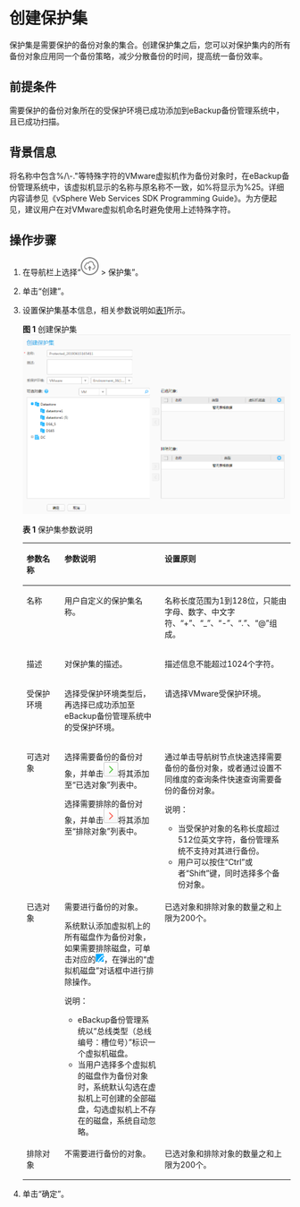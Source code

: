 # 创建保护集<a name="cbr_03_0073"></a>

保护集是需要保护的备份对象的集合。创建保护集之后，您可以对保护集内的所有备份对象应用同一个备份策略，减少分散备份的时间，提高统一备份效率。

## 前提条件<a name="zh-cn_topic_0000001213364028_zh-cn_topic_0170955435_section58913282"></a>

需要保护的备份对象所在的受保护环境已成功添加到eBackup备份管理系统中，且已成功扫描。

## 背景信息<a name="zh-cn_topic_0000001213364028_zh-cn_topic_0170955435_section60457490"></a>

将名称中包含%/\\-."等特殊字符的VMware虚拟机作为备份对象时，在eBackup备份管理系统中，该虚拟机显示的名称与原名称不一致，如%将显示为%25。详细内容请参见《vSphere Web Services SDK Programming Guide》。为方便起见，建议用户在对VMware虚拟机命名时避免使用上述特殊字符。

## 操作步骤<a name="zh-cn_topic_0000001213364028_zh-cn_topic_0170955435_section7246499"></a>

1.  在导航栏上选择“![](figures/icon-upload.png)  \> 保护集”。
2.  单击“创建”。
3.  设置保护集基本信息，相关参数说明如[表1](#zh-cn_topic_0000001213364028_zh-cn_topic_0170955435_table1244194210127)所示。

    **图 1**  创建保护集<a name="zh-cn_topic_0000001213364028_fig131301526181017"></a>  
    ![](figures/创建保护集.png "创建保护集")

    **表 1**  保护集参数说明

    <a name="zh-cn_topic_0000001213364028_zh-cn_topic_0170955435_table1244194210127"></a>
    <table><thead align="left"><tr id="zh-cn_topic_0000001213364028_zh-cn_topic_0170955435_row72424426128"><th class="cellrowborder" valign="top" width="14.14141414141414%" id="mcps1.2.4.1.1"><p id="zh-cn_topic_0000001213364028_zh-cn_topic_0170955435_p1124015428123"><a name="zh-cn_topic_0000001213364028_zh-cn_topic_0170955435_p1124015428123"></a><a name="zh-cn_topic_0000001213364028_zh-cn_topic_0170955435_p1124015428123"></a>参数名称</p>
    </th>
    <th class="cellrowborder" valign="top" width="37.37373737373737%" id="mcps1.2.4.1.2"><p id="zh-cn_topic_0000001213364028_zh-cn_topic_0170955435_p1024254213129"><a name="zh-cn_topic_0000001213364028_zh-cn_topic_0170955435_p1024254213129"></a><a name="zh-cn_topic_0000001213364028_zh-cn_topic_0170955435_p1024254213129"></a>参数说明</p>
    </th>
    <th class="cellrowborder" valign="top" width="48.484848484848484%" id="mcps1.2.4.1.3"><p id="zh-cn_topic_0000001213364028_zh-cn_topic_0170955435_p824244261216"><a name="zh-cn_topic_0000001213364028_zh-cn_topic_0170955435_p824244261216"></a><a name="zh-cn_topic_0000001213364028_zh-cn_topic_0170955435_p824244261216"></a>设置原则</p>
    </th>
    </tr>
    </thead>
    <tbody><tr id="zh-cn_topic_0000001213364028_zh-cn_topic_0170955435_row5242154251212"><td class="cellrowborder" valign="top" width="14.14141414141414%" headers="mcps1.2.4.1.1 "><p id="zh-cn_topic_0000001213364028_zh-cn_topic_0170955435_p724274221214"><a name="zh-cn_topic_0000001213364028_zh-cn_topic_0170955435_p724274221214"></a><a name="zh-cn_topic_0000001213364028_zh-cn_topic_0170955435_p724274221214"></a>名称</p>
    </td>
    <td class="cellrowborder" valign="top" width="37.37373737373737%" headers="mcps1.2.4.1.2 "><p id="zh-cn_topic_0000001213364028_zh-cn_topic_0170955435_p124274211127"><a name="zh-cn_topic_0000001213364028_zh-cn_topic_0170955435_p124274211127"></a><a name="zh-cn_topic_0000001213364028_zh-cn_topic_0170955435_p124274211127"></a>用户自定义的保护集名称。</p>
    </td>
    <td class="cellrowborder" valign="top" width="48.484848484848484%" headers="mcps1.2.4.1.3 "><p id="zh-cn_topic_0000001213364028_zh-cn_topic_0170955435_p12242174251210"><a name="zh-cn_topic_0000001213364028_zh-cn_topic_0170955435_p12242174251210"></a><a name="zh-cn_topic_0000001213364028_zh-cn_topic_0170955435_p12242174251210"></a>名称长度范围为1到128位，只能由字母、数字、中文字符、“+”、“_”、“-”、“.”、“@”组成。</p>
    </td>
    </tr>
    <tr id="zh-cn_topic_0000001213364028_zh-cn_topic_0170955435_row3242194251212"><td class="cellrowborder" valign="top" width="14.14141414141414%" headers="mcps1.2.4.1.1 "><p id="zh-cn_topic_0000001213364028_zh-cn_topic_0170955435_p14242174210121"><a name="zh-cn_topic_0000001213364028_zh-cn_topic_0170955435_p14242174210121"></a><a name="zh-cn_topic_0000001213364028_zh-cn_topic_0170955435_p14242174210121"></a>描述</p>
    </td>
    <td class="cellrowborder" valign="top" width="37.37373737373737%" headers="mcps1.2.4.1.2 "><p id="zh-cn_topic_0000001213364028_zh-cn_topic_0170955435_p3242184201215"><a name="zh-cn_topic_0000001213364028_zh-cn_topic_0170955435_p3242184201215"></a><a name="zh-cn_topic_0000001213364028_zh-cn_topic_0170955435_p3242184201215"></a>对保护集的描述。</p>
    </td>
    <td class="cellrowborder" valign="top" width="48.484848484848484%" headers="mcps1.2.4.1.3 "><p id="zh-cn_topic_0000001213364028_zh-cn_topic_0170955435_p13242842191211"><a name="zh-cn_topic_0000001213364028_zh-cn_topic_0170955435_p13242842191211"></a><a name="zh-cn_topic_0000001213364028_zh-cn_topic_0170955435_p13242842191211"></a>描述信息不能超过1024个字符。</p>
    </td>
    </tr>
    <tr id="zh-cn_topic_0000001213364028_zh-cn_topic_0170955435_row7242104291212"><td class="cellrowborder" valign="top" width="14.14141414141414%" headers="mcps1.2.4.1.1 "><p id="zh-cn_topic_0000001213364028_zh-cn_topic_0170955435_p192424427124"><a name="zh-cn_topic_0000001213364028_zh-cn_topic_0170955435_p192424427124"></a><a name="zh-cn_topic_0000001213364028_zh-cn_topic_0170955435_p192424427124"></a>受保护环境</p>
    </td>
    <td class="cellrowborder" valign="top" width="37.37373737373737%" headers="mcps1.2.4.1.2 "><p id="zh-cn_topic_0000001213364028_zh-cn_topic_0170955435_p112421042141220"><a name="zh-cn_topic_0000001213364028_zh-cn_topic_0170955435_p112421042141220"></a><a name="zh-cn_topic_0000001213364028_zh-cn_topic_0170955435_p112421042141220"></a>选择受保护环境类型后，再选择已成功添加至eBackup备份管理系统中的受保护环境。</p>
    </td>
    <td class="cellrowborder" valign="top" width="48.484848484848484%" headers="mcps1.2.4.1.3 "><p id="zh-cn_topic_0000001213364028_zh-cn_topic_0170955435_p14242124215128"><a name="zh-cn_topic_0000001213364028_zh-cn_topic_0170955435_p14242124215128"></a><a name="zh-cn_topic_0000001213364028_zh-cn_topic_0170955435_p14242124215128"></a>请选择VMware受保护环境。</p>
    </td>
    </tr>
    <tr id="zh-cn_topic_0000001213364028_zh-cn_topic_0170955435_row62437421124"><td class="cellrowborder" valign="top" width="14.14141414141414%" headers="mcps1.2.4.1.1 "><p id="zh-cn_topic_0000001213364028_zh-cn_topic_0170955435_p1024274231212"><a name="zh-cn_topic_0000001213364028_zh-cn_topic_0170955435_p1024274231212"></a><a name="zh-cn_topic_0000001213364028_zh-cn_topic_0170955435_p1024274231212"></a>可选对象</p>
    </td>
    <td class="cellrowborder" valign="top" width="37.37373737373737%" headers="mcps1.2.4.1.2 "><p id="zh-cn_topic_0000001213364028_zh-cn_topic_0170955435_p1624364211219"><a name="zh-cn_topic_0000001213364028_zh-cn_topic_0170955435_p1624364211219"></a><a name="zh-cn_topic_0000001213364028_zh-cn_topic_0170955435_p1624364211219"></a>选择需要备份的备份对象，并单击<a name="zh-cn_topic_0000001213364028_zh-cn_topic_0170955435_image12243134211125"></a><a name="zh-cn_topic_0000001213364028_zh-cn_topic_0170955435_image12243134211125"></a><span><img id="zh-cn_topic_0000001213364028_zh-cn_topic_0170955435_image12243134211125" src="figures/icon-greenright.png"></span>将其添加至“已选对象”列表中。</p>
    <p id="zh-cn_topic_0000001213364028_zh-cn_topic_0170955435_p18243104216120"><a name="zh-cn_topic_0000001213364028_zh-cn_topic_0170955435_p18243104216120"></a><a name="zh-cn_topic_0000001213364028_zh-cn_topic_0170955435_p18243104216120"></a>选择需要排除的备份对象，并单击<a name="zh-cn_topic_0000001213364028_zh-cn_topic_0170955435_image42431642141212"></a><a name="zh-cn_topic_0000001213364028_zh-cn_topic_0170955435_image42431642141212"></a><span><img id="zh-cn_topic_0000001213364028_zh-cn_topic_0170955435_image42431642141212" src="figures/icon-redright.png"></span>将其添加至“排除对象”列表中。</p>
    </td>
    <td class="cellrowborder" valign="top" width="48.484848484848484%" headers="mcps1.2.4.1.3 "><p id="zh-cn_topic_0000001213364028_zh-cn_topic_0170955435_p8243542201218"><a name="zh-cn_topic_0000001213364028_zh-cn_topic_0170955435_p8243542201218"></a><a name="zh-cn_topic_0000001213364028_zh-cn_topic_0170955435_p8243542201218"></a>通过单击导航树节点快速选择需要备份的备份对象，或者通过设置不同维度的查询条件快速查询需要备份的备份对象。</p>
    <div class="note" id="zh-cn_topic_0000001213364028_zh-cn_topic_0170955435_note02431429125"><a name="zh-cn_topic_0000001213364028_zh-cn_topic_0170955435_note02431429125"></a><a name="zh-cn_topic_0000001213364028_zh-cn_topic_0170955435_note02431429125"></a><span class="notetitle"> 说明： </span><div class="notebody"><a name="zh-cn_topic_0000001213364028_ul173271014510"></a><a name="zh-cn_topic_0000001213364028_ul173271014510"></a><ul id="zh-cn_topic_0000001213364028_ul173271014510"><li class="textintable">当受保护对象的名称长度超过512位英文字符，备份管理系统不支持对其进行备份。</li><li>用户可以按住“Ctrl”或者“Shift”键，同时选择多个备份对象。</li></ul>
    </div></div>
    </td>
    </tr>
    <tr id="zh-cn_topic_0000001213364028_zh-cn_topic_0170955435_row1424484219121"><td class="cellrowborder" valign="top" width="14.14141414141414%" headers="mcps1.2.4.1.1 "><p id="zh-cn_topic_0000001213364028_zh-cn_topic_0170955435_p2243124212125"><a name="zh-cn_topic_0000001213364028_zh-cn_topic_0170955435_p2243124212125"></a><a name="zh-cn_topic_0000001213364028_zh-cn_topic_0170955435_p2243124212125"></a>已选对象</p>
    </td>
    <td class="cellrowborder" valign="top" width="37.37373737373737%" headers="mcps1.2.4.1.2 "><p id="zh-cn_topic_0000001213364028_zh-cn_topic_0170955435_p11243742171214"><a name="zh-cn_topic_0000001213364028_zh-cn_topic_0170955435_p11243742171214"></a><a name="zh-cn_topic_0000001213364028_zh-cn_topic_0170955435_p11243742171214"></a>需要进行备份的对象。</p>
    <p id="zh-cn_topic_0000001213364028_zh-cn_topic_0170955435_p17243342101218"><a name="zh-cn_topic_0000001213364028_zh-cn_topic_0170955435_p17243342101218"></a><a name="zh-cn_topic_0000001213364028_zh-cn_topic_0170955435_p17243342101218"></a>系统默认添加虚拟机上的所有磁盘作为备份对象，如果需要排除磁盘，可单击对应的<a name="zh-cn_topic_0000001213364028_zh-cn_topic_0170955435_image8243742111214"></a><a name="zh-cn_topic_0000001213364028_zh-cn_topic_0170955435_image8243742111214"></a><span><img id="zh-cn_topic_0000001213364028_zh-cn_topic_0170955435_image8243742111214" src="figures/icon-blueedit.png"></span>，在弹出的“虚拟机磁盘”对话框中进行排除操作。</p>
    <div class="note" id="zh-cn_topic_0000001213364028_zh-cn_topic_0170955435_note10243542181211"><a name="zh-cn_topic_0000001213364028_zh-cn_topic_0170955435_note10243542181211"></a><a name="zh-cn_topic_0000001213364028_zh-cn_topic_0170955435_note10243542181211"></a><span class="notetitle"> 说明： </span><div class="notebody"><a name="zh-cn_topic_0000001213364028_ul1592612818811"></a><a name="zh-cn_topic_0000001213364028_ul1592612818811"></a><ul id="zh-cn_topic_0000001213364028_ul1592612818811"><li class="textintable">eBackup备份管理系统以“总线类型（总线编号：槽位号）”标识一个虚拟机磁盘。</li><li>当用户选择多个虚拟机的磁盘作为备份对象时，系统默认勾选在虚拟机上可创建的全部磁盘，勾选虚拟机上不存在的磁盘，系统自动忽略。</li></ul>
    </div></div>
    </td>
    <td class="cellrowborder" valign="top" width="48.484848484848484%" headers="mcps1.2.4.1.3 "><p id="zh-cn_topic_0000001213364028_p195831757819"><a name="zh-cn_topic_0000001213364028_p195831757819"></a><a name="zh-cn_topic_0000001213364028_p195831757819"></a>已选对象和排除对象的数量之和上限为200个。</p>
    </td>
    </tr>
    <tr id="zh-cn_topic_0000001213364028_zh-cn_topic_0170955435_row32441942111218"><td class="cellrowborder" valign="top" width="14.14141414141414%" headers="mcps1.2.4.1.1 "><p id="zh-cn_topic_0000001213364028_zh-cn_topic_0170955435_p9244104221218"><a name="zh-cn_topic_0000001213364028_zh-cn_topic_0170955435_p9244104221218"></a><a name="zh-cn_topic_0000001213364028_zh-cn_topic_0170955435_p9244104221218"></a>排除对象</p>
    </td>
    <td class="cellrowborder" valign="top" width="37.37373737373737%" headers="mcps1.2.4.1.2 "><p id="zh-cn_topic_0000001213364028_zh-cn_topic_0170955435_p162441542171215"><a name="zh-cn_topic_0000001213364028_zh-cn_topic_0170955435_p162441542171215"></a><a name="zh-cn_topic_0000001213364028_zh-cn_topic_0170955435_p162441542171215"></a>不需要进行备份的对象。</p>
    </td>
    <td class="cellrowborder" valign="top" width="48.484848484848484%" headers="mcps1.2.4.1.3 "><p id="zh-cn_topic_0000001213364028_zh-cn_topic_0170955435_p17244194212123"><a name="zh-cn_topic_0000001213364028_zh-cn_topic_0170955435_p17244194212123"></a><a name="zh-cn_topic_0000001213364028_zh-cn_topic_0170955435_p17244194212123"></a>已选对象和排除对象的数量之和上限为200个。</p>
    </td>
    </tr>
    </tbody>
    </table>

4.  单击“确定”。

